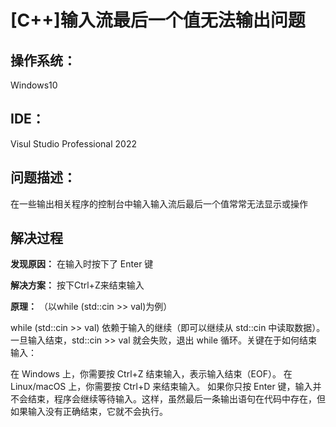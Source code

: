﻿# [C++]输入流最后一个值无法输出问题
## 操作系统：
Windows10

## IDE：
Visul Studio Professional 2022

## 问题描述：
在一些输出相关程序的控制台中输入输入流后最后一个值常常无法显示或操作
## 解决过程
**发现原因：** 在输入时按下了 Enter 键

**解决方案：** 按下Ctrl+Z来结束输入

**原理：** （以while (std::cin >> val)为例）

while (std::cin >> val) 依赖于输入的继续（即可以继续从 std::cin 中读取数据）。一旦输入结束，std::cin >> val 就会失败，退出 while 循环。关键在于如何结束输入：

在 Windows 上，你需要按 Ctrl+Z 结束输入，表示输入结束（EOF）。
在 Linux/macOS 上，你需要按 Ctrl+D 来结束输入。
如果你只按 Enter 键，输入并不会结束，程序会继续等待输入。这样，虽然最后一条输出语句在代码中存在，但如果输入没有正确结束，它就不会执行。


